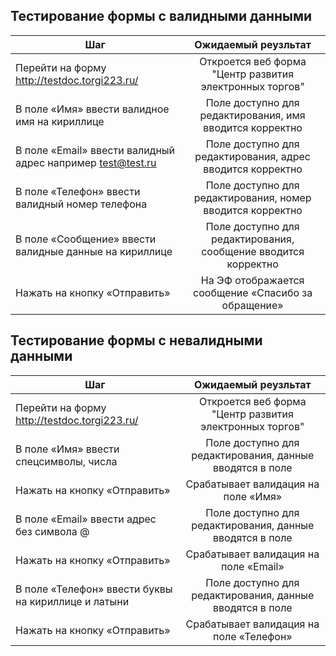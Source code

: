 ## Тестирование формы с валидными данными
| Шаг           | Ожидаемый реузльтат            | 
| -------------                                  |:------------------:                                                | 
| Перейти на форму http://testdoc.torgi223.ru/   | Откроется веб форма "Центр развития электронных торгов"            | 
| В поле «Имя» ввести валидное имя на кириллице  | Поле доступно для редактирования, имя вводится корректно           |
| В поле «Email» ввести валидный адрес например test@test.ru | Поле доступно для редактирования, адрес вводится корректно  | 
| В поле «Телефон» ввести валидный номер телефона | Поле доступно для редактирования, номер вводится корректно |
| В поле «Сообщение» ввести валидные данные на кириллице | Поле доступно для редактирования, сообщение вводится корректно |
| Нажать на кнопку «Отправить» | На ЭФ отображается сообщение «Спасибо за обращение» |

## Тестирование формы с невалидными данными
| Шаг           | Ожидаемый реузльтат            | 
| -------------                                  |:------------------:                                                | 
| Перейти на форму http://testdoc.torgi223.ru/   | Откроется веб форма "Центр развития электронных торгов"            | 
| В поле «Имя» ввести спецсимволы, числа         | Поле доступно для редактирования, данные вводятся в поле           |
| Нажать на кнопку «Отправить»                   | Срабатывает валидация на поле «Имя»                                |
| В поле «Email» ввести адрес без символа @      | Поле доступно для редактирования, данные вводятся в поле           |
| Нажать на кнопку «Отправить»                   | Срабатывает валидация на поле «Email»                              |
| В поле «Телефон» ввести буквы на кириллице и латыни | Поле доступно для редактирования, данные вводятся в поле      |
| Нажать на кнопку «Отправить»                   |  Срабатывает валидация на поле «Телефон»                           |

